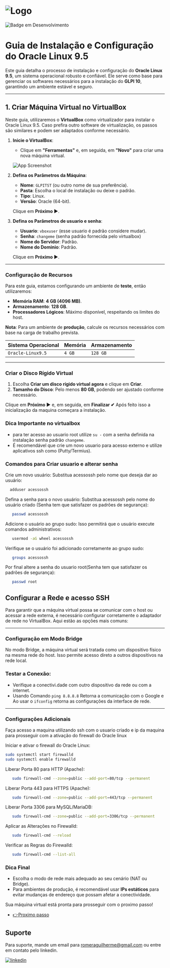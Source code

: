 # ![Logo](https://i.ibb.co/hM1bC3X/2.png)  
![Badge em Desenvolvimento](http://img.shields.io/static/v1?label=STATUS&message=EM%20DESENVOLVIMENTO&color=GREEN&style=for-the-badge)

# Guia de Instalação e Configuração do Oracle Linux 9.5  

Este guia detalha o processo de instalação e configuração do **Oracle Linux 9.5**, um sistema operacional robusto e confiável. Ele serve como base para gerenciar os softwares necessários para a instalação do **GLPI 10**, garantindo um ambiente estável e seguro.  

---

## 1. Criar Máquina Virtual no VirtualBox  

Neste guia, utilizaremos o **VirtualBox** como virtualizador para instalar o Oracle Linux 9.5. Caso prefira outro software de virtualização, os passos são similares e podem ser adaptados conforme necessário.  

1. **Inicie o VirtualBox**:  
   - Clique em **"Ferramentas"** e, em seguida, em **"Novo"** para criar uma nova máquina virtual.  

   ![App Screenshot](https://kfocus.org/img/wf/vbox-w11/vbox-newvm-000.webp?1725558517)  

2. **Defina os Parâmetros da Máquina**:  

   - **Nome**: `GLPITST` (ou outro nome de sua preferência).  
   - **Pasta**: Escolha o local de instalação ou deixe o padrão.  
   - **Tipo**: Linux.  
   - **Versão**: Oracle (64-bit).  

   Clique em **Próximo ▶**.


3. **Defina os Parâmetros de usuario e senha**:  

   - **Usuario**: `vboxuser` (esse usuario é padrão considere mudar).  
   - **Senha**: `changeme` (senha padrão fornecida pelo virtualbox) 
   - **Nome do Servidor**: Padrão.  
   - **Nome do Dominio**: Padrão.

   Clique em **Próximo ▶**.

---

### **Configuração de Recursos**  

Para este guia, estamos configurando um ambiente de **teste**, então utilizaremos:  

- **Memória RAM**: **4 GB (4096 MB)**.  
- **Armazenamento**: **128 GB**.  
- **Processadores Lógicos**: Máximo disponível, respeitando os limites do host.  

**Nota**: Para um ambiente de **produção**, calcule os recursos necessários com base na carga de trabalho prevista.  

| Sistema Operacional | Memória | Armazenamento |  
|:--------------------|:--------|:--------------|  
| `Oracle-Linux9.5`   | `4 GB`  | `128 GB`      |  

---

### **Criar o Disco Rígido Virtual**  

1. Escolha **Criar um disco rígido virtual agora** e clique em **Criar**.   
2. **Tamanho do Disco**: Pelo menos **80 GB**, podendo ser ajustado conforme necessário.  

Clique em **Próximo ▶** e, em seguida, em **Finalizar ✔** Após feito isso a inicialização da maquina começara a instalação.   

### **Dica Importante no virtualbox**  
- para ter acesso ao usuario root utilize `su -` com a senha definida na instalação senha padrão `changeme`.  
- É recomendável que crie um novo usuario para acesso externo e utilize aplicativos ssh como (Putty/Termius).

### **Comandos para Criar usuario e alterar senha**

Crie um novo usuário: Substitua acessossh pelo nome que deseja dar ao usuário:

```bash
  adduser acessossh
```


Defina a senha para o novo usuário: Substitua acessossh pelo nome do usuário criado (Senha tem que satisfazer os padrões de segurança):
```bash
   passwd acessossh
```
     
Adicione o usuário ao grupo sudo: Isso permitirá que o usuário execute comandos administrativos:
```bash
   usermod -aG wheel acessossh
```

Verifique se o usuário foi adicionado corretamente ao grupo sudo:
```bash
   groups acessossh
```

Por final altere a senha do usuario root(Senha tem que satisfazer os padrões de segurança):
```bash
   passwd root
```

## **Configurar a Rede e acesso SSH**

Para garantir que a máquina virtual possa se comunicar com o host ou acessar a rede externa, é necessário configurar corretamente o adaptador de rede no VirtualBox. Aqui estão as opções mais comuns:

---
 
### **Configuração em Modo Bridge**  
No modo Bridge, a máquina virtual será tratada como um dispositivo físico na mesma rede do host. Isso permite acesso direto a outros dispositivos na rede local.  

### **Testar a Conexão**:  
   - Verifique a conectivi.dade com outro dispositivo da rede ou com a internet.
   - Usando Comando `ping 8.8.8.8` Retorna a comunicação com o Google e Ao usar o `ifconfig` retorna as configurações da interface de rede.

---

###  **Configurações Adicionais**

Faça acesso a maquina utilizando ssh com o usuario criado e ip da maquina para prosseguir com a ativação do firewall do Oracle linux

Iniciar e ativar o firewall do Oracle Linux:
```bash
sudo systemctl start firewalld
sudo systemctl enable firewalld
```

Liberar Porta 80 para HTTP (Apache):
```bash
   sudo firewall-cmd --zone=public --add-port=80/tcp --permanent
```
     
Liberar Porta 443 para HTTPS (Apache):
```bash
   sudo firewall-cmd --zone=public --add-port=443/tcp --permanent
```

Liberar Porta 3306 para MySQL/MariaDB:
```bash
   sudo firewall-cmd --zone=public --add-port=3306/tcp --permanent
```

Aplicar as Alterações no Firewalld:
```bash
   sudo firewall-cmd --reload
```

Verificar as Regras do Firewalld:
```bash
   sudo firewall-cmd --list-all
```

### **Dica Final**  
- Escolha o modo de rede mais adequado ao seu cenário (NAT ou Bridge).  
- Para ambientes de produção, é recomendável usar **IPs estáticos** para evitar mudanças de endereço que possam afetar a conectividade.  

Sua máquina virtual está pronta para prosseguir com o proximo passo!

 - [👉Proximo passo](https://github.com/RomeraSCR/GLPI10_NA_PRATICA/blob/main/PASSO3-APACHE-PHP.md)


## Suporte

Para suporte, mande um email para romeraguilherme@gmail.com ou entre em contato pelo linkedin.


[![linkedin](https://img.shields.io/badge/linkedin-0A66C2?style=for-the-badge&logo=linkedin&logoColor=white)](https://www.linkedin.com/in/guilherme-romera-569801267/)
